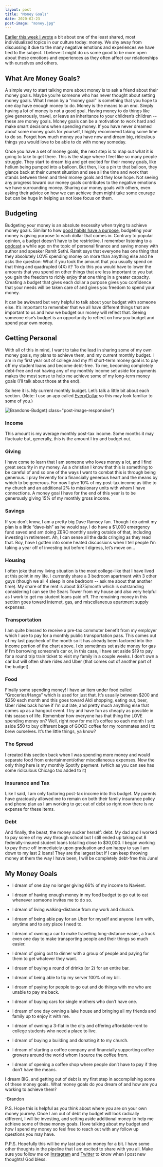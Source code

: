```yaml
---
layout: post
title: "Money Goals"
date: 2020-02-23
post-image: "money.jpg"
---
```


[Earlier this week I wrote](/thoughts/2020/02/16/start-talking-about-money) a bit about one of the least shared, most individualized topics in our culture today: money. We shy away from discussing it due to the many negative emotions and experiences we have tied to the subject. I believe it might do us some good to be more open about these emotions and experiences as they often affect our relationships with ourselves and others. 

## What Are Money Goals?

A simple way to start talking more about money is to ask a friend about their money goals. Maybe you’re someone who has never thought about setting money goals. What I mean by a “money goal” is something that you hope to one day have enough money to do. Money is the means to an end. Simply having a lot of money is not a good goal. Having money to do things like give generously, travel, or leave an inheritance to your children’s children -- these are money goals. Money goals can be a motivation to work hard and make smart decisions when spending money. If you have never dreamed about some money goals for yourself, I highly recommend taking some time to do so. Forget how much money you have now and dream big, ridiculous things you would love to be able to do with money someday.

Once you have a set of money goals, the next step is to map out what it is going to take to get there. This is the stage where I feel like so many people struggle. They start to dream big and get excited for their money goals, like helium being pumped into a balloon. But then, like a pin to that balloon, they glance back at their current situation and see all the time and work that stands between them and their money goals and they lose hope. Not seeing any progress toward our money goals contributes to the negative emotions we have surrounding money. Sharing our money goals with others, even asking their advice on how we can achieve them might take some courage but can be huge in helping us not lose focus on them.

## Budgeting

Budgeting your money is an absolute necessity when trying to achieve money goals. Similar to how [good habits have a purpose](/thoughts/2020/01/24/creatures-of-habit), budgeting your money is giving purpose to each dollar that comes in. Contrary to popular opinion, a budget doesn’t have to be restrictive. I remember listening to a [podcast](https://www.artofmanliness.com/articles/ramit-sethi-interview-rich-life/) a while ago on the topic of personal finance and saving money with author and speaker Ramit Sethi. Ramit says that everyone has one thing that they absolutely LOVE spending money on more than anything else and he asks the question: What if you took the amount that you usually spend on that thing and quadrupled (4X) it? To do this you would have to lower the amounts that you spend on other things that are less important to you but you gain the freedom to richly enjoy that one thing in a greater capacity. Creating a budget that gives each dollar a purpose gives you confidence that your needs will be taken care of and gives you freedom to spend your money.

It can be awkward but very helpful to talk about your budget with someone else. It’s important to remember that we all have different things that are important to us and how we budget our money will reflect that. Seeing someone else’s budget is an opportunity to reflect on how you budget and spend your own money.

## Getting Personal

With all of this in mind, I want to take the lead in sharing some of my own money goals, my plans to achieve them, and my current monthly budget. I am in my first year out of college and my #1 short-term money goal is to pay off my student loans and become debt-free. To me, becoming completely debt-free and not having any of my monthly income set aside for payments makes the most sense to help me achieve some of my long-term money goals (I’ll talk about those at the end).

So here it is. My current monthly budget. Let’s talk a little bit about each section. (Note: I use an app called [EveryDollar](https://www.everydollar.com/) so this may look familiar to some of you.)

![Brandons-Budget](/backgrounds/budget.png){:class="post-image-responsive"}

### Income
This amount is my average monthly post-tax income. Some months it may fluctuate but, generally, this is the amount I try and budget out. 

### Giving
I have come to learn that I am someone who loves money a lot, and I find great security in my money. As a christian I know that this is something to be careful of and so one of the ways I want to combat this is through being generous. I pray fervently for a financially generous heart and the means by which to be generous. For now I give 10% of my post-tax income as tithe to my church and an additional 2% to missionary units with whom I have connections. A money goal I have for the end of this year is to be generously giving 15% of my monthly gross income.

### Savings
If you don’t know, I am a pretty big Dave Ramsey fan. Though I do admit my plan is a little “dave-ish” as he would say. I do have a $1,000 emergency fund saved and am doing ZERO monthly saving outside of that, including investing in retirement. Ah, I can sense all the dads cringing as they read that. Boy, have I gotten into some heated discussions when I tell people I’m taking a year off of investing but before I digress, let’s move on…

### Housing
I often joke that my living situation is the most college-like that I have lived at this point in my life. I currently share a 3 bedroom apartment with 3 other guys (though we all 4 sleep in one bedroom -- ask me about that another time). My share of the rent is about $375/month which is outstanding considering I can see the Sears Tower from my house and also very helpful as I work to get my student loans paid off. The remaining money in this section goes toward internet, gas, and miscellaneous apartment supply expenses.

### Transportation
I am quite blessed to receive a pre-tax commuter benefit from my employer which I use to pay for a monthly public transportation pass. This comes out of my last paycheck of the month so it has already been factored into the income portion of the chart above. I do sometimes set aside money for gas if I’m borrowing someone’s car or, in this case, I have set aside $19 to pay for a round trip train ticket to visit my family in a couple weeks. I don’t own a car but will often share rides and Uber (that comes out of another part of the budget).

### Food
Finally some spending money! I have an item under food called “Groceries/Hangs” which is used for just that. It’s usually between $200 and $250 each month and this goes toward Aldi shopping, eating out, beer, Uber rides back home if I’m out late, and pretty much anything else that comes up as a hangout event. I try and have fun as cheaply as possible in this season of life. Remember how everyone has that thing the LOVE spending money on? Well, right now for me it’s coffee so each month I set aside $50 to buy different bags of GOOD coffee for my roommates and I to brew ourselves. It’s the little things, ya know?

### The Spread
I created this section back when I was spending more money and would separate food from entertainment/other miscellaneous expenses. Now the only thing here is my monthly Spotify payment. (which as you can see has some ridiculous Chicago tax added to it)

### Insurance and Tax
Like I said, I am only factoring post-tax income into this budget. My parents have graciously allowed me to remain on both their family insurance policy and phone plan as I am working to get out of debt so right now there is no expense for these Items. 

### Debt
And finally, the beast, the money sucker herself: debt. My dad and I worked to pay some of my way through school but I still ended up taking out 8 federally-insured student loans totalling close to $30,000. I began working to pay these off immediately upon graduation and am happy to say I am down to my last 2 loans! They are the largest but If I can keep throwing money at them the way I have been, I will be completely debt-free this June!

## My Money Goals

* I dream of one day no longer giving 66% of my income to Navient. 

* I dream of having enough money in my food budget to go out to eat whenever someone invites me to do so. 

* I dream of living walking-distance from my work and church. 

* I dream of being able pay for an Uber for myself and anyone I am with, anytime and to any place I need to. 

* I dream of owning a car to make travelling long-distance easier, a truck even one day to make transporting people and their things so much easier. 

* I dream of going out to dinner with a group of people and paying for them to get whatever they want. 

* I dream of buying a round of drinks (or 2) for an entire bar. 

* I dream of being able to tip my server 100% of my bill.

* I dream of paying for people to go out and do things with me who are unable to pay me back. 

* I dream of buying cars for single mothers who don’t have one. 

* I dream of one day owning a lake house and bringing all my friends and family up to enjoy it with me. 

* I dream of owning a 3-flat in the city and offering affordable-rent to college students who need a place to live. 

* I dream of buying a building and donating it to my church. 

* I dream of starting a coffee company and financially supporting coffee growers around the world whom I source the coffee from.

* I dream of opening a coffee shop where people don’t have to pay if they don’t have the means.

I dream BIG, and getting out of debt is my first step in accomplishing some of these money goals. What money goals do you dream of and how are you working to achieve them?

-Brandon 

P.S. Hope this is helpful as you think about where you are on your own money journey. Once I am out of debt my budget will look radically different, I will be investing, and setting aside additional money to help me achieve some of these money goals.  I love talking about my budget and how I spend my money so feel free to reach out with any follow up questions you may have.

P.P.S. Hopefully this will be my last post on money for a bit. I have some other thoughts in the pipeline that I am excited to share with you all. Make sure you follow me on [Instagram](https://www.instagram.com/haakeye12/) and [Twitter](https://twitter.com/thebhaak6) to know when I post new thoughts! God bless.
